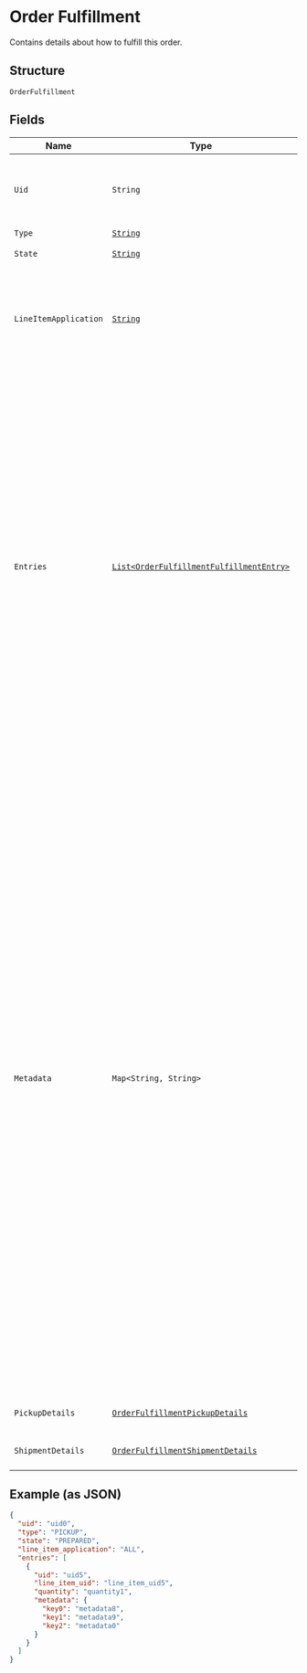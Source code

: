 
# Order Fulfillment

Contains details about how to fulfill this order.

## Structure

`OrderFulfillment`

## Fields

| Name | Type | Tags | Description | Getter |
|  --- | --- | --- | --- | --- |
| `Uid` | `String` | Optional | A unique ID that identifies the fulfillment only within this order.<br>**Constraints**: *Maximum Length*: `60` | String getUid() |
| `Type` | [`String`](../../doc/models/order-fulfillment-type.md) | Optional | The type of fulfillment. | String getType() |
| `State` | [`String`](../../doc/models/order-fulfillment-state.md) | Optional | The current state of this fulfillment. | String getState() |
| `LineItemApplication` | [`String`](../../doc/models/order-fulfillment-fulfillment-line-item-application.md) | Optional | The `line_item_application` describes what order line items this fulfillment applies<br>to. It can be `ALL` or `ENTRY_LIST` with a supplied list of fulfillment entries. | String getLineItemApplication() |
| `Entries` | [`List<OrderFulfillmentFulfillmentEntry>`](../../doc/models/order-fulfillment-fulfillment-entry.md) | Optional | A list of entries pertaining to the fulfillment of an order. Each entry must reference<br>a valid `uid` for an order line item in the `line_item_uid` field, as well as a `quantity` to<br>fulfill.<br><br>Multiple entries can reference the same line item `uid`, as long as the total quantity among<br>all fulfillment entries referencing a single line item does not exceed the quantity of the<br>order's line item itself.<br><br>An order cannot be marked as `COMPLETED` before all fulfillments are `COMPLETED`,<br>`CANCELED`, or `FAILED`. Fulfillments can be created and completed independently<br>before order completion. | List<OrderFulfillmentFulfillmentEntry> getEntries() |
| `Metadata` | `Map<String, String>` | Optional | Application-defined data attached to this fulfillment. Metadata fields are intended<br>to store descriptive references or associations with an entity in another system or store brief<br>information about the object. Square does not process this field; it only stores and returns it<br>in relevant API calls. Do not use metadata to store any sensitive information (such as personally<br>identifiable information or card details).<br><br>Keys written by applications must be 60 characters or less and must be in the character set<br>`[a-zA-Z0-9_-]`. Entries can also include metadata generated by Square. These keys are prefixed<br>with a namespace, separated from the key with a ':' character.<br><br>Values have a maximum length of 255 characters.<br><br>An application can have up to 10 entries per metadata field.<br><br>Entries written by applications are private and can only be read or modified by the same<br>application.<br><br>For more information, see [Metadata](https://developer.squareup.com/docs/build-basics/metadata). | Map<String, String> getMetadata() |
| `PickupDetails` | [`OrderFulfillmentPickupDetails`](../../doc/models/order-fulfillment-pickup-details.md) | Optional | Contains details necessary to fulfill a pickup order. | OrderFulfillmentPickupDetails getPickupDetails() |
| `ShipmentDetails` | [`OrderFulfillmentShipmentDetails`](../../doc/models/order-fulfillment-shipment-details.md) | Optional | Contains the details necessary to fulfill a shipment order. | OrderFulfillmentShipmentDetails getShipmentDetails() |

## Example (as JSON)

```json
{
  "uid": "uid0",
  "type": "PICKUP",
  "state": "PREPARED",
  "line_item_application": "ALL",
  "entries": [
    {
      "uid": "uid5",
      "line_item_uid": "line_item_uid5",
      "quantity": "quantity1",
      "metadata": {
        "key0": "metadata8",
        "key1": "metadata9",
        "key2": "metadata0"
      }
    }
  ]
}
```

